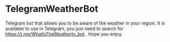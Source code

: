 # TelegramWeatherBot
Telegram bot that allows you to be aware of the weather in your region. It is available to use in Telegram, you just need to search for https://t.me/WhatIsTheWeatherIn_bot . Hope you enjoy.
